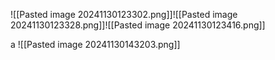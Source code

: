![[Pasted image 20241130123302.png]]![[Pasted image 20241130123328.png]]![[Pasted image 20241130123416.png]]

a
![[Pasted image 20241130143203.png]]